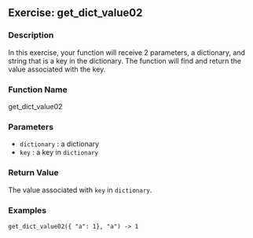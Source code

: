 Exercise: get_dict_value02
----------------------

### Description

In this exercise, your function will receive 2 parameters,
a dictionary, and string that is a key in the dictionary.
The function will find and return the value associated
with the key.

### Function Name

get_dict_value02

### Parameters

* `dictionary` : a dictionary
* `key` : a key in `dictionary`

### Return Value

The value associated with `key` in `dictionary`.

### Examples

    get_dict_value02({ "a": 1}, "a") -> 1
